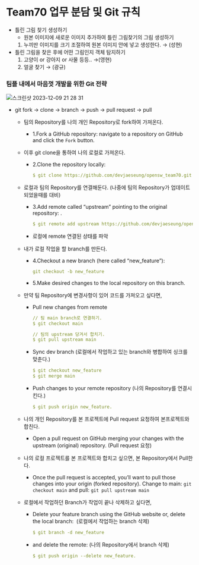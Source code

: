 # Team70 업무 분담 및 Git 규칙

- 틀린 그림 찾기 생성하기
    - 원본 이미지에 새로운 이미지 추가하여 틀린 그림찾기의 그림 생성하기
    1. 누끼딴 이미지를 크기 조절하여 원본 이미지 안에 넣고 생성한다. → (성현)
- 틀린 그림을 찾은 후에 어떤 그림인지 객체 탐지하기
    1. 고양이 or 강아지 or 사물 등등.. →(영현)
    2. 얼굴 찾기 → (광규)

### 팀플 내에서 마음껏 개발을 위한 Git 전략


![스크린샷 2023-12-09 21 28 31](https://github.com/devjaeseung/opensw_team70/assets/100324690/1550cb55-d839-42c4-835c-9c1e7e0a7258)

- git fork → clone → branch → push → pull request → pull
    - 팀의 Repository를 나의 개인 Repository로 fork하여 가져온다.
        - 1.Fork a GitHub repository: navigate to a repository on GitHub and click the `Fork` button.
    - 이후 git clone을 통하여 나의 로컬로 가져온다.
        - 2.Clone the repository locally:
            
            ```yaml
            $ git clone https://github.com/devjaeseung/opensw_team70.git
            ```
            
    - 로컬과 팀의 Repository를 연결해둔다. (나중에 팀의 Repository가 업데이트 되었을때를 대비)
        - 3.Add remote called “upstream” pointing to the original repository: .
            
            ```yaml
            $ git remote add upstream https://github.com/devjaeseung/opensw_team70.git
            ```
            
        - 로컬에 remote 연결된 상태를 파악
    - 내가 로컬 작업을 할 branch를 만든다.
        - 4.Checkout a new branch (here called “new_feature”):
            
            ```yaml
            git checkout -b new_feature
            ```
            
        - 5.Make desired changes to the local repository on this branch.
    - 만약 팀 Repository에 변경사항이 있어 코드를 가져오고 싶다면,
        - Pull new changes from remote
            
            ```yaml
            // 팀 main branch로 연결하기.
            $ git checkout main
            
            // 팀의 upstream 당겨서 합치기.
            $ git pull upstream main
            ```
            
        - Sync dev branch (로컬에서 작업하고 있는 branch와 병합하여 싱크를 맞춘다.)
            
            ```yaml
            $ git checkout new_feature
            $ git merge main
            ```
            
        - Push changes to your remote repository (나의 Repository를 연결시킨다.)
            
            ```yaml
            $ git push origin new_feature.
            ```
            
    - 나의 개인 Repository를 본 프로젝트에 Pull request 요청하여 본프로젝트와 합친다.
        - Open a pull request on GitHub merging your changes with the upstream (original) repository. (Pull request 요청)
    - 나의 로컬 프로젝트를 본 프로젝트와 합치고 싶으면, 본 Repository에서 Pull한다.
        - Once the pull request is accepted, you’ll want to pull those changes into your origin (forked repository). 
        Change to main: `git checkout main` and pull: `git pull upstream main`
    - 로컬에서 작업하던 Branch가 작업이 끝나 삭제하고 싶다면,
        - Delete your feature branch using the GitHub website or, delete the local branch: 
        (로컬에서 작업하는 branch 삭제)
            
            ```yaml
            $ git branch -d new_feature
            ```
            
        - and delete the remote:
        (나의 Repository에서 branch 삭제)
            
            ```yaml
            $ git push origin --delete new_feature.
            ```
